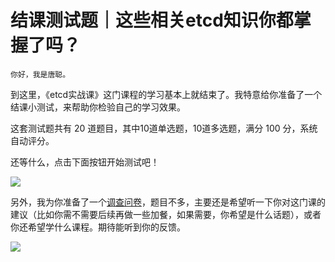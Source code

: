# 结课测试题｜这些相关etcd知识你都掌握了吗？

    你好，我是唐聪。

到这里，《etcd实战课》这门课程的学习基本上就结束了。我特意给你准备了一个结课小测试，来帮助你检验自己的学习效果。

这套测试题共有 20 道题目，其中10道单选题，10道多选题，满分 100 分，系统自动评分。

还等什么，点击下面按钮开始测试吧！

[![](https://static001.geekbang.org/resource/image/28/a4/28d1be62669b4f3cc01c36466bf811a4.png?wh=1142*201)](http://time.geekbang.org/quiz/intro?act_id=377&exam_id=1120)

另外，我为你准备了一个[调查问卷](https://jinshuju.net/f/sz6QOc)，题目不多，主要还是希望听一下你对这门课的建议（比如你需不需要后续再做一些加餐，如果需要，你希望是什么话题），或者你还希望学什么课程。期待能听到你的反馈。

[![](https://static001.geekbang.org/resource/image/79/85/798d78390fd8b8e43c7e3f1b77369285.jpg?wh=1142*801)](https://jinshuju.net/f/sz6QOc)
    